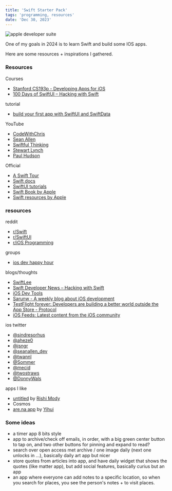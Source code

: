 ```yaml
---
title: 'Swift Starter Pack'
tags: 'programming, resources'
date: 'Dec 30, 2023'
---
```


![apple developer suite](/images/swift.jpeg)

One of my goals in 2024 is to learn Swift and build some IOS apps.

Here are some resources + inspirations I gathered.

### Resources

Courses

- [Stanford CS193p - Developing Apps for iOS](https://cs193p.sites.stanford.edu/2023)
- [100 Days of SwiftUI – Hacking with Swift](https://www.hackingwithswift.com/100/swiftui)

tutorial

- [build your first app with SwiftUI and SwiftData](https://www.hackingwithswift.com/articles/263/build-your-first-app-with-swiftui-and-swiftdata)

YouTube

- [CodeWithChris](https://www.youtube.com/channel/UC2D6eRvCeMtcF5OGHf1-trw)
- [Sean Allen](https://www.youtube.com/@seanallen/videos)
- [Swiftful Thinking](https://www.youtube.com/@SwiftfulThinking)
- [Stewart Lynch](https://www.youtube.com/c/stewartlynch)
- [Paul Hudson](https://www.youtube.com/@twostraws/videos)

Official

- [A Swift Tour](https://docs.swift.org/swift-book/documentation/the-swift-programming-language/guidedtour/)
- [Swift docs](https://docs.swift.org/swift-book/documentation/the-swift-programming-language/)
- [SwiftUI tutorials](https://developer.apple.com/tutorials/swiftui/)
- [Swift Book by Apple](https://books.apple.com/us/book/the-swift-programming-language-swift-5-3/id881256329)
- [Swift resources by Apple](https://developer.apple.com/swift/resources/)

### resources

reddit

- [r/Swift](https://www.reddit.com/r/swift/)
- [r/SwiftUI](https://www.reddit.com/r/SwiftUI/)
- [r/iOS Programming](https://www.reddit.com/r/iOSProgramming/)

groups

- [ios dev happy hour](https://links.iosdevhappyhour.com/)

blogs/thoughts

- [SwiftLee](https://www.avanderlee.com/)
- [Swift Developer News – Hacking with Swift](https://www.hackingwithswift.com/articles)
- [iOS Dev Tools](https://iosdevtools.substack.com/)
- [Sarunw - A weekly blog about iOS development](https://sarunw.com/)
- [TestFlight forever: Developers are building a better world outside the App Store - Protocol](https://www.protocol.com/testflight-app-store#toggle-gdpr)
- [iOS Feeds: Latest content from the iOS community](https://iosfeeds.com/)

ios twitter

- [@sindresorhus](https://sindresorhus.com/)
- [@aheze0](https://twitter.com/aheze0)
- [@jsngr](https://twitter.com/jsngr)
- [@seanallen_dev](https://twitter.com/seanallen_dev)
- [@twannl](https://twitter.com/twannl)
- [@Sommer](https://twitter.com/sommer)
- [@mecid](https://twitter.com/mecid)
- [@twostraws](https://twitter.com/twostraws)
- [@DonnyWals](https://twitter.com/donnywals)

apps I like

- [untitled](https://www.untitledpc.net/) by [Rishi Mody](https://twitter.com/rishmody)
- Cosmos
- [are.na app](https://arena-ios-app.vercel.app/) by [Yihui](https://twitter.com/_yihui)

### Some ideas

- a timer app 8 bits style
- app to archive/check off emails, in order, with a big green center button to tap on, and two other buttons for pinning and expand to read?
- search over open access met archive / one image daily (next one unlocks in ...), basically daily art app but nicer
- store quotes from articles into app, and have daily widget that shows the quotes (like matter app), but add social features, basically curius but an app
- an app where everyone can add notes to a specific location, so when you search for places, you see the person's notes + to visit places.

